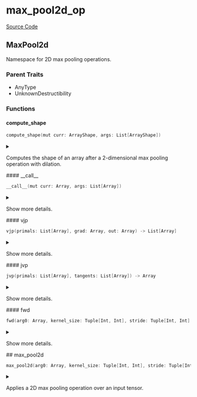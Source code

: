 



# max_pool2d_op
  
[Source Code](https://github.com/endia-ai/Endia/tree/main/endia/functional/spacial_ops/max_pool2d_op.mojo)  
  

## MaxPool2d
  
  
Namespace for 2D max pooling operations.  

### Parent Traits
  

- AnyType
- UnknownDestructibility
  

### Functions

#### compute_shape


```swift
compute_shape(mut curr: ArrayShape, args: List[ArrayShape])
```  
<details markdown="1" style="border: none; bg-color: none; box-shadow: none;">  
<summary style="border: none; bg-color: none; box-shadow: none;">  
  
Computes the shape of an array after a 2-dimensional max pooling operation with dilation.  
</summary>  
  
#### Args:  

* curr `ArrayShape`: The ArrayShape to store the result of the computation.
* args `List[ArrayShape]`: The input ArrayShape, and the pooling parameters encoded in an ArrayShape.
  
  
</details>
#### __call__


```swift
__call__(mut curr: Array, args: List[Array])
```  
<details markdown="1" style="border: none; bg-color: none; box-shadow: none;">  
<summary style="border: none; bg-color: none; box-shadow: none;">  
  
Show more details.  
</summary>  
  
#### Args:  

* curr `Array`
* args `List[Array]`
  
  
</details>
#### vjp


```swift
vjp(primals: List[Array], grad: Array, out: Array) -> List[Array]
```  
<details markdown="1" style="border: none; bg-color: none; box-shadow: none;">  
<summary style="border: none; bg-color: none; box-shadow: none;">  
  
Show more details.  
</summary>  
  
#### Args:  

* primals `List[Array]`
* grad `Array`
* out `Array`
  
#### Returns:  
  
Type: `List[Array]`  
  
  
</details>
#### jvp


```swift
jvp(primals: List[Array], tangents: List[Array]) -> Array
```  
<details markdown="1" style="border: none; bg-color: none; box-shadow: none;">  
<summary style="border: none; bg-color: none; box-shadow: none;">  
  
Show more details.  
</summary>  
  
#### Args:  

* primals `List[Array]`
* tangents `List[Array]`
  
#### Returns:  
  
Type: `Array`  
  
  
</details>
#### fwd


```swift
fwd(arg0: Array, kernel_size: Tuple[Int, Int], stride: Tuple[Int, Int] = Tuple(VariadicPack(<store_to_mem({1}), store_to_mem({1})>, True)), padding: Tuple[Int, Int] = Tuple(VariadicPack(<store_to_mem({0}), store_to_mem({0})>, True)), dilation: Tuple[Int, Int] = Tuple(VariadicPack(<store_to_mem({1}), store_to_mem({1})>, True))) -> Array
```  
<details markdown="1" style="border: none; bg-color: none; box-shadow: none;">  
<summary style="border: none; bg-color: none; box-shadow: none;">  
  
Show more details.  
</summary>  
  
#### Args:  

* arg0 `Array`
* kernel_size `Tuple[Int, Int]`
* stride `Tuple[Int, Int]` Default: Tuple(VariadicPack(<store_to_mem({1}), store_to_mem({1})>, True))
* padding `Tuple[Int, Int]` Default: Tuple(VariadicPack(<store_to_mem({0}), store_to_mem({0})>, True))
* dilation `Tuple[Int, Int]` Default: Tuple(VariadicPack(<store_to_mem({1}), store_to_mem({1})>, True))
  
#### Returns:  
  
Type: `Array`  
  
  
</details>
## max_pool2d


```swift
max_pool2d(arg0: Array, kernel_size: Tuple[Int, Int], stride: Tuple[Int, Int] = Tuple(VariadicPack(<store_to_mem({1}), store_to_mem({1})>, True)), padding: Tuple[Int, Int] = Tuple(VariadicPack(<store_to_mem({0}), store_to_mem({0})>, True)), dilation: Tuple[Int, Int] = Tuple(VariadicPack(<store_to_mem({1}), store_to_mem({1})>, True))) -> Array
```  
<details markdown="1" style="border: none; bg-color: none; box-shadow: none;">  
<summary style="border: none; bg-color: none; box-shadow: none;">  
  
Applies a 2D max pooling operation over an input tensor.  
</summary>  
  
#### Args:  

* arg0 `Array`: The input tensor.
* kernel_size `Tuple[Int, Int]`: The size of the window to take a max over.
* stride `Tuple[Int, Int]`: The stride of the window. Default is (1, 1). Default: Tuple(VariadicPack(<store_to_mem({1}), store_to_mem({1})>, True))
* padding `Tuple[Int, Int]`: The padding to apply to the input tensor. Default is (0, 0). Default: Tuple(VariadicPack(<store_to_mem({0}), store_to_mem({0})>, True))
* dilation `Tuple[Int, Int]`: The dilation to apply to the input tensor. Default is (1, 1). Default: Tuple(VariadicPack(<store_to_mem({1}), store_to_mem({1})>, True))
  
#### Returns:  
  
The output tensor.  
Type: `Array`  
  
  
</details>